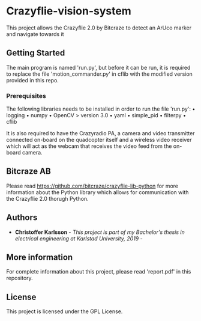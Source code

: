 # Crazyflie-vision-system

This project allows the Crazyflie 2.0 by Bitcraze to detect an ArUco marker and navigate towards it

## Getting Started

The main program is named 'run.py', but before it can be run, it is required to replace the file 'motion_commander.py' in cflib with the modified version provided in this repo.

### Prerequisites

The following libraries needs to be installed in order to run the file 'run.py':
• logging
• numpy
• OpenCV > version 3.0
• yaml
• simple_pid
• filterpy
• cflib

It is also required to have the Crazyradio PA, a camera and video transmitter connected on-board on the quadcopter itself and a wireless video receiver which will act as the webcam that receives the video feed from the on-board camera.

## Bitcraze AB

Please read https://github.com/bitcraze/crazyflie-lib-python for more information about the Python library which allows for communication with the Crazyflie 2.0 thorugh Python.


## Authors

* **Christoffer Karlsson** - *This project is part of my Bachelor's thesis in electrical engineering at Karlstad University, 2019* - 

## More information

For complete information about this project, please read 'report.pdf' in this repository.

## License

This project is licensed under the GPL License.

